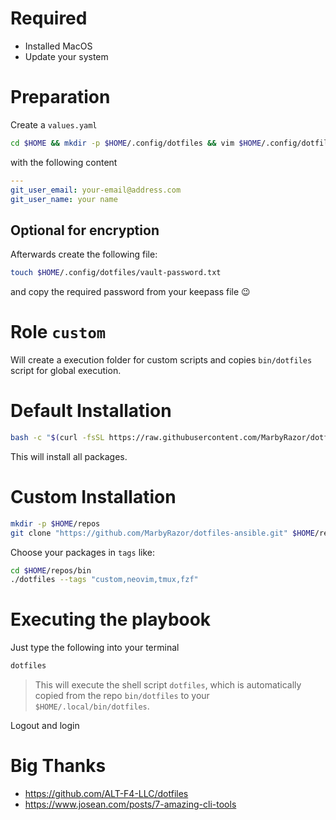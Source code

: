 # Required

- Installed MacOS
- Update your system

# Preparation

Create a `values.yaml`

```bash
cd $HOME && mkdir -p $HOME/.config/dotfiles && vim $HOME/.config/dotfiles/values.yaml
```

with the following content

```yaml
---
git_user_email: your-email@address.com
git_user_name: your name
```

## Optional for encryption

Afterwards create the following file:

```bash
touch $HOME/.config/dotfiles/vault-password.txt
```

and copy the required password from your keepass file :wink:

# Role `custom`

Will create a execution folder for custom scripts and copies `bin/dotfiles` script for global execution.

# Default Installation

```bash
bash -c "$(curl -fsSL https://raw.githubusercontent.com/MarbyRazor/dotfiles-ansible/main/bin/dotfiles)"
```

This will install all packages.

# Custom Installation

```bash
mkdir -p $HOME/repos
git clone "https://github.com/MarbyRazor/dotfiles-ansible.git" $HOME/repos
```

Choose your packages in `tags` like:

```bash
cd $HOME/repos/bin
./dotfiles --tags "custom,neovim,tmux,fzf"
```

# Executing the playbook

Just type the following into your terminal

```bash
dotfiles
```

> This will execute the shell script `dotfiles`, which is automatically copied from the repo `bin/dotfiles` to your `$HOME/.local/bin/dotfiles`.

Logout and login

# Big Thanks

- https://github.com/ALT-F4-LLC/dotfiles
- https://www.josean.com/posts/7-amazing-cli-tools
